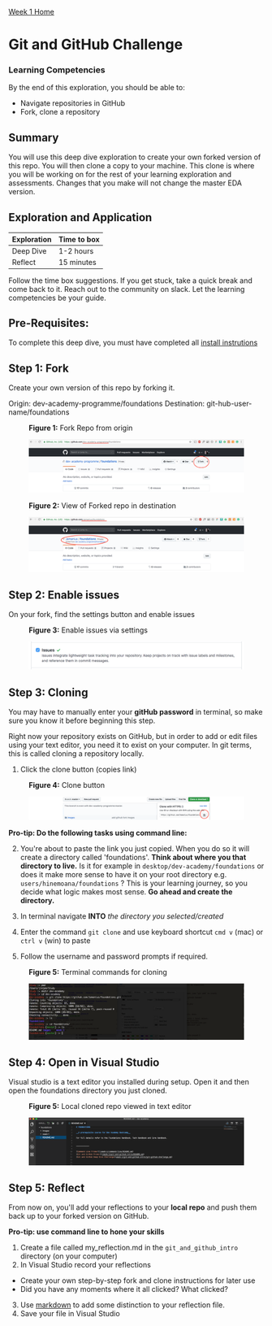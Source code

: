 [Week 1 Home](../)

# Git and GitHub Challenge

### Learning Competencies
By the end of this exploration, you should be able to:

- Navigate repositories in GitHub
- Fork, clone a repository


## Summary
You will use this deep dive exploration to create your own forked version of this repo. You will then clone a copy to your machine. This clone is where you will be working on for the rest of your learning exploration and assessments. Changes that you make will not change the master EDA version.


## Exploration and Application

Exploration | Time to box |
------------|----------|
Deep Dive | 1-2 hours
Reflect | 15 minutes |

Follow the time box suggestions. If you get stuck, take a quick break and come back to it. Reach out to the community on slack. Let the learning competencies be your guide.

## Pre-Requisites:
To complete this deep dive, you must have completed all [install instrutions](https://github.com/dev-academy-programme/orientation/tree/master/installation)


## Step 1: Fork
Create your own version of this repo by forking it.

Origin: dev-academy-programme/foundations
Destination: git-hub-user-name/foundations

<figure>
  <figcaption>
    <p><strong>Figure 1:</strong> Fork Repo from origin</p>
  </figcaption>
  <img src="../../images/github_1_original.png" alt="Fork GitHub Repo"><br>

</figure>


<figure>
  <figcaption>
    <p><strong>Figure 2:</strong> View of Forked repo in destination </p>
  </figcaption>
  <img src="../../images/github_3_forked.png" alt="View Forked GithHub Repo"><br>
</figure>

## Step 2: Enable issues
On your fork, find the settings button and enable issues

<figure>
  <figcaption>
    <p><strong>Figure 3:</strong> Enable issues via settings </p>
  </figcaption>
  <img src="../../images/github_4_enable_issues.png" alt="ticked issues box"><br>
</figure>


## Step 3: Cloning
You may have to manually enter your __gitHub password__ in terminal, so make sure you know it before beginning this step.

Right now your repository exists on GitHub, but in order to add or edit files using your text editor, you need it to exist on your computer. In git terms, this is called cloning a repository locally.

1. Click the clone button (copies link)

<figure>
  <figcaption>
    <p><strong>Figure 4:</strong> Clone button </p>
  </figcaption>
  <img src="../../images/github_4_clone_button.png" alt="gitHub clone button"><br>
</figure>

**Pro-tip: Do the following tasks using command line:**

2. You're about to paste the link you just copied. When you do so it will create a directory called 'foundations'. __Think about where you that directory to live.__  Is it for example in `desktop/dev-academy/foundations` or does it make more sense to have it on your root directory e.g. `users/hinemoana/foundations` ? This is your learning journey, so you decide what logic makes most sense. __Go ahead and create the directory.__

3. In terminal navigate __INTO__ _the directory you selected/created_
4. Enter the command `git clone` and use keyboard shortcut `cmd v` (mac) or `ctrl v` (win) to paste
5. Follow the username and password prompts if required.

<figure>
  <figcaption>
    <p><strong>Figure 5:</strong> Terminal commands for cloning </p>
  </figcaption>
  <img src="../../images/github_5_git_clone_terminal.png" alt="gitHub terminal clone commands"><br>
</figure>

## Step 4: Open in Visual Studio
Visual studio is a text editor you installed during setup. Open it and then open the foundations directory you just cloned.

<figure>
  <figcaption>
    <p><strong>Figure 5:</strong> Local cloned repo viewed in text editor </p>
  </figcaption>
  <img src="../../images/github_6_clone_open_visual_studio.png" alt="local repo in terminal"><br>
</figure>


## Step 5: Reflect
From now on, you'll add your reflections to your __local repo__ and push them back up to your forked version on GitHub.

__Pro-tip: use command line to hone your skills__

1. Create a file called my_reflection.md in the `git_and_github_intro` directory (on your computer)
2. In Visual Studio record your reflections

- Create your own step-by-step fork and clone instructions for later use
- Did you have any moments where it all clicked? What clicked?

3. Use [markdown](https://github.com/adam-p/markdown-here/wiki/Markdown-Cheatsheet) to add some distinction to your reflection file.
4. Save your file in Visual Studio


